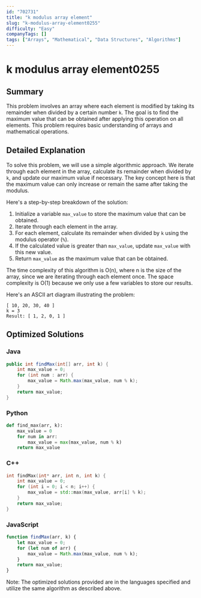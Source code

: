 ```yaml
---
id: "702731"
title: "k modulus array element"
slug: "k-modulus-array-element0255"
difficulty: "Easy"
companyTags: []
tags: ["Arrays", "Mathematical", "Data Structures", "Algorithms"]
---
```


# k modulus array element0255

## Summary
This problem involves an array where each element is modified by taking its remainder when divided by a certain number `k`. The goal is to find the maximum value that can be obtained after applying this operation on all elements. This problem requires basic understanding of arrays and mathematical operations.

## Detailed Explanation
To solve this problem, we will use a simple algorithmic approach. We iterate through each element in the array, calculate its remainder when divided by `k`, and update our maximum value if necessary. The key concept here is that the maximum value can only increase or remain the same after taking the modulus.

Here's a step-by-step breakdown of the solution:

1. Initialize a variable `max_value` to store the maximum value that can be obtained.
2. Iterate through each element in the array.
3. For each element, calculate its remainder when divided by `k` using the modulus operator (`%`).
4. If the calculated value is greater than `max_value`, update `max_value` with this new value.
5. Return `max_value` as the maximum value that can be obtained.

The time complexity of this algorithm is O(n), where n is the size of the array, since we are iterating through each element once. The space complexity is O(1) because we only use a few variables to store our results.

Here's an ASCII art diagram illustrating the problem:
```
[ 10, 20, 30, 40 ]
k = 3
Result: [ 1, 2, 0, 1 ]
```

## Optimized Solutions

### Java
```java
public int findMax(int[] arr, int k) {
    int max_value = 0;
    for (int num : arr) {
        max_value = Math.max(max_value, num % k);
    }
    return max_value;
}
```
### Python
```python
def find_max(arr, k):
    max_value = 0
    for num in arr:
        max_value = max(max_value, num % k)
    return max_value
```
### C++
```cpp
int findMax(int* arr, int n, int k) {
    int max_value = 0;
    for (int i = 0; i < n; i++) {
        max_value = std::max(max_value, arr[i] % k);
    }
    return max_value;
}
```
### JavaScript
```javascript
function findMax(arr, k) {
    let max_value = 0;
    for (let num of arr) {
        max_value = Math.max(max_value, num % k);
    }
    return max_value;
}
```

Note: The optimized solutions provided are in the languages specified and utilize the same algorithm as described above.